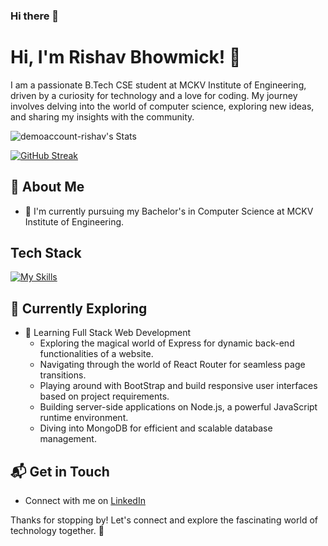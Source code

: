 ### Hi there 👋

# Hi, I'm Rishav Bhowmick! 👋

I am a passionate B.Tech CSE student at MCKV Institute of Engineering, driven by a curiosity for technology and a love for coding. My journey involves delving into the world of computer science, exploring new ideas, and sharing my insights with the community.

![demoaccount-rishav's Stats](https://github-readme-stats.vercel.app/api?username=demoaccount-rishav&theme=vue-dark&show_icons=true&hide_border=true&count_private=true)


[![GitHub Streak](https://streak-stats.demolab.com?user=demoaccount-rishav&theme=vue-dark&date_format=M%20j%5B%2C%20Y%5D)](https://git.io/streak-stats)

## 🚀 About Me

- 🔭 I'm currently pursuing my Bachelor's in Computer Science at MCKV Institute of Engineering.

## Tech Stack
[![My Skills](https://skillicons.dev/icons?i=mongodb,express,react,nodejs,js,html,css,postman,npm,py,java,aws,git,github,c,linux,vim,vscode,linkedin&perline=4)](https://skillicons.dev)

## 🌱 Currently Exploring

- 🚀 Learning Full Stack Web Development
  - Exploring the magical world of Express for dynamic back-end functionalities of a website.
  - Navigating through the world of React Router for seamless page transitions.
  - Playing around with BootStrap and build responsive user interfaces based on project requirements.
  - Building server-side applications on Node.js, a powerful JavaScript runtime environment.
  - Diving into MongoDB for efficient and scalable database management.


## 📬 Get in Touch

- Connect with me on [LinkedIn](https://www.linkedin.com/in/rishav-bhowmick-cseds50451)

Thanks for stopping by! Let's connect and explore the fascinating world of technology together. 🚀





<!--

Here are some ideas to get you started:

- 🔭 I’m currently working on an building an ecom api following REST API principles..
- 🌱 I’m currently learning Full Stack Web Development
- 👯 I’m looking to collaborate on ...
- 🤔 I’m looking for help with ...
- 💬 Ask me about...
- 📫 How to reach me: ...
- 😄 Pronouns: ...
- ⚡ Fun fact: ...
-->

